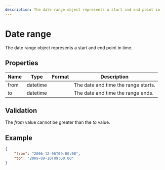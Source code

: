 ```yaml
---
description: The date range object represents a start and end point in time.
---
```

# Date range

The date range object represents a start and end point in time.

## Properties

| Name | Type     | Format | Description                         |
|------|----------|--------|-------------------------------------|
| from | datetime |        | The date and time the range starts. |
| to   | datetime |        | The date and time the range ends.   |

## Validation

The *from* value cannot be greater than the *to* value.

## Example

```json
{
    "from": "2006-12-06T09:00:00",
    "to": "2009-09-10T09:00:00"
}
```
